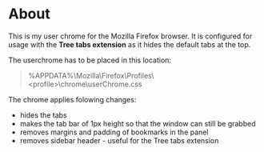 # About

This is my user chrome for the Mozilla Firefox browser.
It is configured for usage with the **Tree tabs extension** as it hides the default tabs at the top.

The userchrome has to be placed in this location:
> %APPDATA%\Mozilla\Firefox\Profiles\\\<profile>\chrome\userChrome.css

The chrome applies folowing changes:

- hides the tabs
- makes the tab bar of 1px height so that the window can still be grabbed
- removes margins and padding of bookmarks in the panel 
- removes sidebar header - useful for the Tree tabs extension